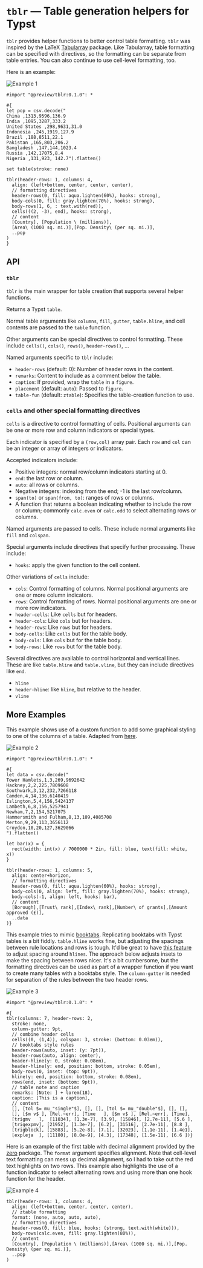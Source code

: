 # `tblr` — Table generation helpers for Typst

`tblr` provides helper functions to better control table formatting.
`tblr` was inspired by the LaTeX
[Tabularray](https://ctan.org/pkg/tabularray) package. Like Tabularray,
table formatting can be specified with directives, so the formatting can
be separate from table entries. You can also continue to use cell-level formatting, too.

Here is an example:

![Example 1](examples/population.svg)

```typ
#import "@preview/tblr:0.1.0": *

#{
let pop = csv.decode("
China ,1313,9596,136.9
India ,1095,3287,333.2
United States ,298,9631,31.0
Indonesia ,245,1919,127.9
Brazil ,188,8511,22.1
Pakistan ,165,803,206.2
Bangladesh ,147,144,1023.4
Russia ,142,17075,8.4
Nigeria ,131,923, 142.7").flatten()

set table(stroke: none)

tblr(header-rows: 1, columns: 4,
  align: (left+bottom, center, center, center),
  // formatting directives
  header-rows(0, fill: aqua.lighten(60%), hooks: strong),
  body-cols(0, fill: gray.lighten(70%), hooks: strong),
  body-rows(1, 6, : text.with(red)),
  cells(((2, -3), end), hooks: strong),
  // content
  [Country], [Population \ (millions)],
  [Area\ (1000 sq. mi.)],[Pop. Density\ (per sq. mi.)],
  ..pop
)
}

```


## API

### `tblr`

`tblr` is the main wrapper for table creation that supports several
helper functions.

Returns a Typst `table`.

Normal table arguments like `columns`, `fill`, `gutter`,
`table.hline`, and cell contents are passed to the `table` function.

Other arguments can be special directives to control formatting.
These include `cells()`, `cols()`, `rows()`, `header-rows()`, ...
 
Named arguments specific to `tblr` include:

* `header-rows` (default: 0): Number of header rows in the content.
* `remarks`: Content to include as a comment below the table.
* `caption`: If provided, wrap the `table` in a `figure`.
* `placement` (default: `auto`): Passed to `figure`.
* `table-fun` (default: `ztable`): Specifies the table-creation function to use.

### `cells` and other special formatting directives

`cells` is a directive to control formatting of cells. Positional
arguments can be one or more row and column indicators or special types. 

Each indicator is specified by a `(row,col)` array pair.
Each `row` and `col` can be an integer or array of integers or indicators.

Accepted indicators include:

* Positive integers: normal row/column indicators starting at 0.
* `end`: the last row or column.
* `auto`: all rows or columns.
* Negative integers: indexing from the end; -1 is the last row/column.
* `span(to)` or `span(from, to)`: ranges of rows or columns.
* A function that returns a boolean indicating whether to include the row or column; commonly `calc.even` or `calc.odd` to select alternating rows or columns.

Named arguments are passed to cells. These include normal arguments like
`fill` and `colspan`.

Special arguments include directives that specify further processing.
These include:

* `hooks`: apply the given function to the cell content.

Other variations of `cells` include:

* `cols`: Control formatting of columns. Normal positional arguments
  are one or more column indicators.
* `rows`: Control formatting of rows. Normal positional arguments
  are one or more row indicators.
* `header-cells`: Like `cells` but for headers.
* `header-cols`:  Like `cols` but for headers.
* `header-rows`:  Like `rows` but for headers.
* `body-cells`: Like `cells` but for the table body.
* `body-cols`:  Like `cols` but for the table body.
* `body-rows`:  Like `rows` but for the table body.

Several directives are available to control horizontal and vertical
lines. These are like `table.hline` and `table.vline`, but they can
include directives like `end`.

* `hline`
* `header-hline`: like `hline`, but relative to the header.
* `vline`

## More Examples

This example shows use of a custom function to add some graphical 
styling to one of the columns of a table. 
Adapted from [here](https://www.storytellingwithdata.com/blog/2012/02/grables-and-taphs).

![Example 2](examples/grant-spend.svg)

```typ
#import "@preview/tblr:0.1.0": *

#{
let data = csv.decode("
Tower Hamlets,1,3,269,9692642
Hackney,2,2,225,7809608
Southwark,3,12,232,7266118
Camden,4,14,136,6140419
Islington,5,4,156,5424137
Lambeth,6,8,156,5257941
Newham,7,2,154,5217075
Hammersmith and Fulham,8,13,109,4085708
Merton,9,29,113,3656112
Croydon,10,20,127,3629066
").flatten()

let bar(x) = {
  rect(width: int(x) / 7000000 * 2in, fill: blue, text(fill: white, x))
}

tblr(header-rows: 1, columns: 5,
  align: center+horizon,
  // formatting directives
  header-rows(0, fill: aqua.lighten(60%), hooks: strong),
  body-cols(0, align: left, fill: gray.lighten(70%), hooks: strong),
  body-cols(-1, align: left, hooks: bar),
  // content
  [Borough],[Trust\ rank],[Index\ rank],[Number\ of grants],[Amount approved (£)],
  ..data
)}
```

This example tries to mimic [booktabs](https://ctan.org/pkg/booktabs).
Replicating booktabs with Typst tables is a bit fiddly. `table.hline`
works fine, but adjusting the spacings between rule locations and rows
is tough. It'd be great to have [this
feature](https://github.com/typst/typst/issues/4743) to adjust spacing
around `hlines`. The approach below adjusts insets to make the spacing
between rows nicer. It's a bit cumbersome, but the formatting
directives can be used as part of a wrapper function if you want to
create many tables with a booktabs style. The `column-gutter` is needed for separation of the rules between the two header rows.

![Example 3](examples/booktabs.svg)

```typ
#import "@preview/tblr:0.1.0": *

#{
tblr(columns: 7, header-rows: 2,
  stroke: none,
  column-gutter: 9pt,
  // combine header cells
  cells((0, (1,4)), colspan: 3, stroke: (bottom: 0.03em)),
  // booktabs style rules
  header-rows(auto, inset: (y: 7pt)),
  header-rows(auto, align: center),
  header-hline(y: 0, stroke: 0.08em),
  header-hline(y: end, position: bottom, stroke: 0.05em),
  body-rows(0, inset: (top: 9pt)),
  hline(y: end, position: bottom, stroke: 0.08em),
  rows(end, inset: (bottom: 9pt)),
  // table note and caption
  remarks: [Note: ] + lorem(18),
  caption: [This is a caption],
  // content
  [], [tol $= mu_"single"$], [], [], [tol $= mu_"double"$], [], [],
  [], [$m v$ ], [Rel.~err], [Time   ], [$m v$ ], [Rel.~err], [Time], 
  [trigmv   ],  [11034], [1.3e-7], [3.9], [15846], [2.7e-11], [5.6 ], 
  [trigexpmv], [21952], [1.3e-7], [6.2], [31516], [2.7e-11], [8.8 ], 
  [trigblock], [15883], [5.2e-8], [7.1], [32023], [1.1e-11], [1.4e1], 
  [expleja  ], [11180], [8.0e-9], [4.3], [17348], [1.5e-11], [6.6 ])}
```

Here is an example of the first table with decimal alignment provided by
the [zero](https://typst.app/universe/package/zero/) package.
The `format` argument specifies alignment. Note that cell-level
text formatting can mess up decimal alignment, so I had to take out 
the red text highlights on two rows. This example also highlights the
use of a function indicator to select alternating rows and using more than one hook function for the header.

![Example 4](examples/population-2.svg)

```typ
tblr(header-rows: 1, columns: 4,
  align: (left+bottom, center, center, center),
  // ztable formatting
  format: (none, auto, auto, auto),
  // formatting directives
  header-rows(0, fill: blue, hooks: (strong, text.with(white))),
  body-rows(calc.even, fill: gray.lighten(80%)),
  // content
  [Country], [Population \ (millions)],[Area\ (1000 sq. mi.)],[Pop. Density\ (per sq. mi.)],
  ..pop
)
```
